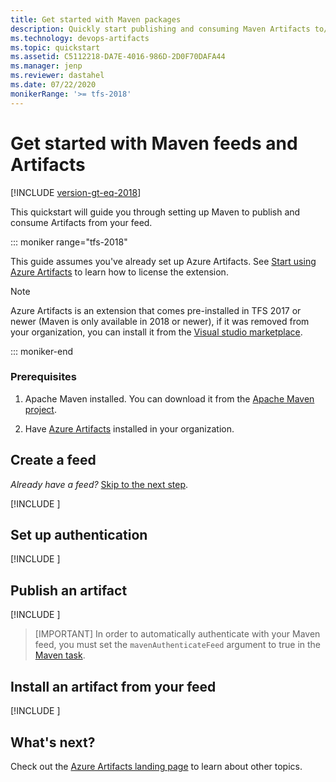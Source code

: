 ```yaml
---
title: Get started with Maven packages
description: Quickly start publishing and consuming Maven Artifacts to/from your feed
ms.technology: devops-artifacts
ms.topic: quickstart
ms.assetid: C5112218-DA7E-4016-986D-2D0F70DAFA44
ms.manager: jenp
ms.reviewer: dastahel
ms.date: 07/22/2020
monikerRange: '>= tfs-2018'
---
```


# Get started with Maven feeds and Artifacts

[!INCLUDE [version-gt-eq-2018](../includes/version-gt-eq-2018.md)]

This quickstart will guide you through setting up Maven to publish and consume Artifacts from your feed.

::: moniker range="tfs-2018"

This guide assumes you've already set up Azure Artifacts. See [Start using Azure Artifacts](start-using-azure-artifacts.md) to learn how to license the extension.

> [!NOTE]
> Azure Artifacts is an extension that comes pre-installed in TFS 2017 or newer (Maven is only available in 2018 or newer), if it was removed from your organization, you can install it from the [Visual studio marketplace](https://marketplace.visualstudio.com/items?itemName=ms.feed).

::: moniker-end

### Prerequisites

1. Apache Maven installed. You can download it from the [Apache Maven project](https://maven.apache.org/download.cgi).

2. Have [Azure Artifacts](https://marketplace.visualstudio.com/items?itemName=ms.feed) installed in your organization.

## Create a feed

_Already have a feed?_ [Skip to the next step](#setup-your-POM-and-settings-.xml).

[!INCLUDE [](includes/create-feed.md)]

<a name="setup-your-POM-and-settings-.xml"></a>

## Set up authentication

[!INCLUDE [](includes/maven/pom-and-settings.md)]

<a name="publish-a-package"></a>

## Publish an artifact

[!INCLUDE [](includes/maven/publish.md)]

> [IMPORTANT]
> In order to automatically authenticate with your Maven feed, you must set the `mavenAuthenticateFeed` argument to true in the [Maven task](../pipelines/tasks/build/maven.md).

<a name="consume-in-visual-studio"></a>

## Install an artifact from your feed

[!INCLUDE [](includes/maven/install.md)]

<a name="automate-with-continuous-integration"></a>

## What's next?

Check out the [Azure Artifacts landing page](index.yml) to learn about other topics.